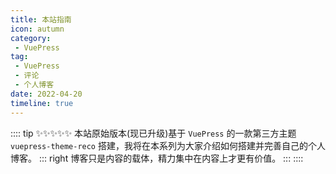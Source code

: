 ```yaml
---
title: 本站指南
icon: autumn
category:
 - VuePress
tag: 
 - VuePress
 - 评论
 - 个人博客
date: 2022-04-20
timeline: true
---
```


:::: tip ✨✨✨✨✨
本站原始版本(现已升级)基于 `VuePress` 的一款第三方主题 `vuepress-theme-reco` 搭建，我将在本系列为大家介绍如何搭建并完善自己的个人博客。
::: right
博客只是内容的载体，精力集中在内容上才更有价值。
:::
::::


<!-- more -->

